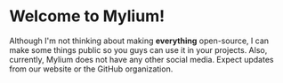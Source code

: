 # Welcome to Mylium!
Although I'm not thinking about making **everything** open-source, I can make some things public so you guys can use it in your projects.
Also, currently, Mylium does not have any other social media. Expect updates from our website or the GitHub organization.
